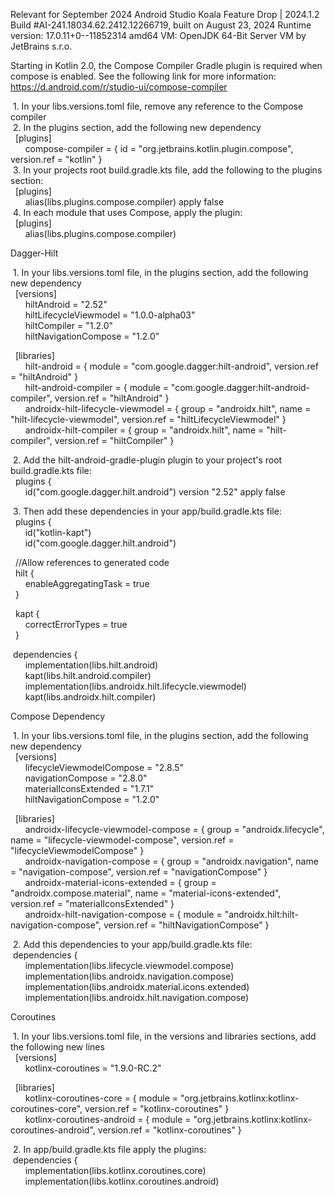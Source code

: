 Relevant for September 2024
Android Studio Koala Feature Drop | 2024.1.2
Build #AI-241.18034.62.2412.12266719, built on August 23, 2024
Runtime version: 17.0.11+0--11852314 amd64
VM: OpenJDK 64-Bit Server VM by JetBrains s.r.o.

Starting in Kotlin 2.0, the Compose Compiler Gradle plugin is required
when compose is enabled. See the following link for more information:<br>
https://d.android.com/r/studio-ui/compose-compiler<br>

&nbsp;1.  In your libs.versions.toml file, remove any reference to the Compose compiler<br>
&nbsp;2.  In the plugins section, add the following new dependency<br>
&nbsp;&nbsp;[plugins]<br>
&nbsp;&nbsp;&nbsp;&nbsp;&nbsp;&nbsp;compose-compiler = { id = "org.jetbrains.kotlin.plugin.compose", version.ref = "kotlin" }<br>
&nbsp;3.  In your projects root build.gradle.kts file, add the following to the plugins section:<br>
&nbsp;&nbsp;[plugins]<br>
&nbsp;&nbsp;&nbsp;&nbsp;&nbsp;&nbsp;alias(libs.plugins.compose.compiler) apply false<br>
&nbsp;4.  In each module that uses Compose, apply the plugin:<br>
&nbsp;&nbsp;[plugins]<br>
&nbsp;&nbsp;&nbsp;&nbsp;&nbsp;&nbsp;alias(libs.plugins.compose.compiler)<br>

Dagger-Hilt<br>

&nbsp;1.  In your libs.versions.toml file, in the plugins section, add the following new dependency<br>
&nbsp;&nbsp;[versions]<br>
&nbsp;&nbsp;&nbsp;&nbsp;&nbsp;&nbsp;hiltAndroid = "2.52"<br>
&nbsp;&nbsp;&nbsp;&nbsp;&nbsp;&nbsp;hiltLifecycleViewmodel = "1.0.0-alpha03"<br>
&nbsp;&nbsp;&nbsp;&nbsp;&nbsp;&nbsp;hiltCompiler = "1.2.0"<br>
&nbsp;&nbsp;&nbsp;&nbsp;&nbsp;&nbsp;hiltNavigationCompose = "1.2.0"<br>

&nbsp;&nbsp;[libraries]<br>
&nbsp;&nbsp;&nbsp;&nbsp;&nbsp;&nbsp;hilt-android = { module = "com.google.dagger:hilt-android", version.ref = "hiltAndroid" }<br>
&nbsp;&nbsp;&nbsp;&nbsp;&nbsp;&nbsp;hilt-android-compiler = { module = "com.google.dagger:hilt-android-compiler", version.ref = "hiltAndroid" }<br>
&nbsp;&nbsp;&nbsp;&nbsp;&nbsp;&nbsp;androidx-hilt-lifecycle-viewmodel = { group = "androidx.hilt", name = "hilt-lifecycle-viewmodel", version.ref = "hiltLifecycleViewmodel" }<br>
&nbsp;&nbsp;&nbsp;&nbsp;&nbsp;&nbsp;androidx-hilt-compiler = { group = "androidx.hilt", name = "hilt-compiler", version.ref = "hiltCompiler" }<br>

&nbsp;2.  Add the hilt-android-gradle-plugin plugin to your project's root build.gradle.kts file:<br>
&nbsp;&nbsp;plugins {<br>
&nbsp;&nbsp;&nbsp;&nbsp;&nbsp;&nbsp;id("com.google.dagger.hilt.android") version "2.52" apply false<br>

&nbsp;3.  Then add these dependencies in your app/build.gradle.kts file:<br>
&nbsp;&nbsp;plugins {<br>
&nbsp;&nbsp;&nbsp;&nbsp;&nbsp;&nbsp;id("kotlin-kapt")<br>
&nbsp;&nbsp;&nbsp;&nbsp;&nbsp;&nbsp;id("com.google.dagger.hilt.android")<br>

&nbsp;&nbsp;//Allow references to generated code<br>
&nbsp;&nbsp;hilt  {<br>
&nbsp;&nbsp;&nbsp;&nbsp;&nbsp;&nbsp;enableAggregatingTask = true<br>
&nbsp;&nbsp;}<br>

&nbsp;&nbsp;kapt  {<br>
&nbsp;&nbsp;&nbsp;&nbsp;&nbsp;&nbsp;correctErrorTypes = true<br>
&nbsp;&nbsp;}<br>

&nbsp;dependencies {<br>
&nbsp;&nbsp;&nbsp;&nbsp;&nbsp;&nbsp;implementation(libs.hilt.android)<br>
&nbsp;&nbsp;&nbsp;&nbsp;&nbsp;&nbsp;kapt(libs.hilt.android.compiler)<br>
&nbsp;&nbsp;&nbsp;&nbsp;&nbsp;&nbsp;implementation(libs.androidx.hilt.lifecycle.viewmodel)<br>
&nbsp;&nbsp;&nbsp;&nbsp;&nbsp;&nbsp;kapt(libs.androidx.hilt.compiler)<br>

Compose Dependency<br>

&nbsp;1.  In your libs.versions.toml file, in the plugins section, add the following new dependency<br>
&nbsp;&nbsp;[versions]<br>
&nbsp;&nbsp;&nbsp;&nbsp;&nbsp;&nbsp;lifecycleViewmodelCompose = "2.8.5"<br>
&nbsp;&nbsp;&nbsp;&nbsp;&nbsp;&nbsp;navigationCompose = "2.8.0"<br>
&nbsp;&nbsp;&nbsp;&nbsp;&nbsp;&nbsp;materialIconsExtended = "1.7.1"<br>
&nbsp;&nbsp;&nbsp;&nbsp;&nbsp;&nbsp;hiltNavigationCompose = "1.2.0"<br>

&nbsp;&nbsp;[libraries]<br>
&nbsp;&nbsp;&nbsp;&nbsp;&nbsp;&nbsp;androidx-lifecycle-viewmodel-compose = { group = "androidx.lifecycle", name = "lifecycle-viewmodel-compose", version.ref = "lifecycleViewmodelCompose" }<br>
&nbsp;&nbsp;&nbsp;&nbsp;&nbsp;&nbsp;androidx-navigation-compose = { group = "androidx.navigation", name = "navigation-compose", version.ref = "navigationCompose" }<br>
&nbsp;&nbsp;&nbsp;&nbsp;&nbsp;&nbsp;androidx-material-icons-extended = { group = "androidx.compose.material", name = "material-icons-extended", version.ref = "materialIconsExtended" }<br>
&nbsp;&nbsp;&nbsp;&nbsp;&nbsp;&nbsp;androidx-hilt-navigation-compose = { module = "androidx.hilt:hilt-navigation-compose", version.ref = "hiltNavigationCompose" }<br>

&nbsp;2.  Add this dependencies to your app/build.gradle.kts file:<br>
&nbsp;dependencies {<br>
&nbsp;&nbsp;&nbsp;&nbsp;&nbsp;&nbsp;implementation(libs.lifecycle.viewmodel.compose)<br>
&nbsp;&nbsp;&nbsp;&nbsp;&nbsp;&nbsp;implementation(libs.androidx.navigation.compose)<br>
&nbsp;&nbsp;&nbsp;&nbsp;&nbsp;&nbsp;implementation(libs.androidx.material.icons.extended)<br>
&nbsp;&nbsp;&nbsp;&nbsp;&nbsp;&nbsp;implementation(libs.androidx.hilt.navigation.compose)<br>

Coroutines<br>

&nbsp;1.  In your libs.versions.toml file, in the versions and libraries sections, add the following new lines<br>
&nbsp;&nbsp;[versions]<br>
&nbsp;&nbsp;&nbsp;&nbsp;&nbsp;&nbsp;kotlinx-coroutines = "1.9.0-RC.2"<br>

&nbsp;&nbsp;[libraries]<br>
&nbsp;&nbsp;&nbsp;&nbsp;&nbsp;&nbsp;kotlinx-coroutines-core = { module = "org.jetbrains.kotlinx:kotlinx-coroutines-core", version.ref = "kotlinx-coroutines" }<br>
&nbsp;&nbsp;&nbsp;&nbsp;&nbsp;&nbsp;kotlinx-coroutines-android = { module = "org.jetbrains.kotlinx:kotlinx-coroutines-android", version.ref = "kotlinx-coroutines" }<br>

&nbsp;2.  In app/build.gradle.kts file apply the plugins:<br>
&nbsp;dependencies {<br>
&nbsp;&nbsp;&nbsp;&nbsp;&nbsp;&nbsp;implementation(libs.kotlinx.coroutines.core)<br>
&nbsp;&nbsp;&nbsp;&nbsp;&nbsp;&nbsp;implementation(libs.kotlinx.coroutines.android)<br>
